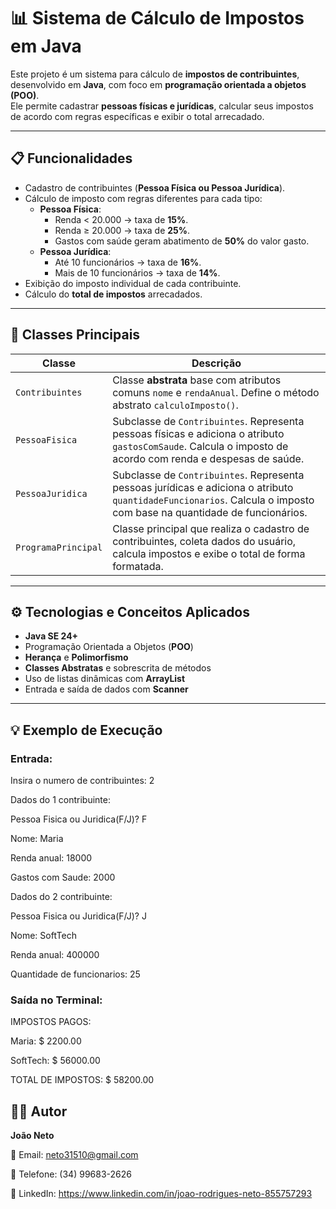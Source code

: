 # 📊 Sistema de Cálculo de Impostos em Java  

Este projeto é um sistema para cálculo de **impostos de contribuintes**, desenvolvido em **Java**, com foco em **programação orientada a objetos (POO)**.  
Ele permite cadastrar **pessoas físicas e jurídicas**, calcular seus impostos de acordo com regras específicas e exibir o total arrecadado.  

---

## 📋 Funcionalidades  

- Cadastro de contribuintes (**Pessoa Física ou Pessoa Jurídica**).  
- Cálculo de imposto com regras diferentes para cada tipo:  
  - **Pessoa Física**:  
    - Renda < 20.000 → taxa de **15%**.  
    - Renda ≥ 20.000 → taxa de **25%**.  
    - Gastos com saúde geram abatimento de **50%** do valor gasto.  
  - **Pessoa Jurídica**:  
    - Até 10 funcionários → taxa de **16%**.  
    - Mais de 10 funcionários → taxa de **14%**.  
- Exibição do imposto individual de cada contribuinte.  
- Cálculo do **total de impostos** arrecadados.  

---

## 🔹 Classes Principais

| Classe | Descrição |
|--------|-----------|
| `Contribuintes` | Classe **abstrata** base com atributos comuns `nome` e `rendaAnual`. Define o método abstrato `calculoImposto()`. |
| `PessoaFisica` | Subclasse de `Contribuintes`. Representa pessoas físicas e adiciona o atributo `gastosComSaude`. Calcula o imposto de acordo com renda e despesas de saúde. |
| `PessoaJuridica` | Subclasse de `Contribuintes`. Representa pessoas jurídicas e adiciona o atributo `quantidadeFuncionarios`. Calcula o imposto com base na quantidade de funcionários. |
| `ProgramaPrincipal` | Classe principal que realiza o cadastro de contribuintes, coleta dados do usuário, calcula impostos e exibe o total de forma formatada. |


---

## ⚙️ Tecnologias e Conceitos Aplicados  

- **Java SE 24+**  
- Programação Orientada a Objetos (**POO**)  
- **Herança** e **Polimorfismo**  
- **Classes Abstratas** e sobrescrita de métodos  
- Uso de listas dinâmicas com **ArrayList**  
- Entrada e saída de dados com **Scanner**  

---

## 💡 Exemplo de Execução  

### Entrada:  

Insira o numero de contribuintes: 2

Dados do 1 contribuinte:

Pessoa Fisica ou Juridica(F/J)? F

Nome: Maria

Renda anual: 18000

Gastos com Saude: 2000

Dados do 2 contribuinte:

Pessoa Fisica ou Juridica(F/J)? J

Nome: SoftTech

Renda anual: 400000

Quantidade de funcionarios: 25

### Saída no Terminal:

IMPOSTOS PAGOS:

Maria: $ 2200.00

SoftTech: $ 56000.00

TOTAL DE IMPOSTOS: $ 58200.00


## 👨‍💻 Autor  

**João Neto**  

📧 Email: neto31510@gmail.com 

📱 Telefone: (34) 99683-2626  

🔗 LinkedIn: https://www.linkedin.com/in/joao-rodrigues-neto-855757293


